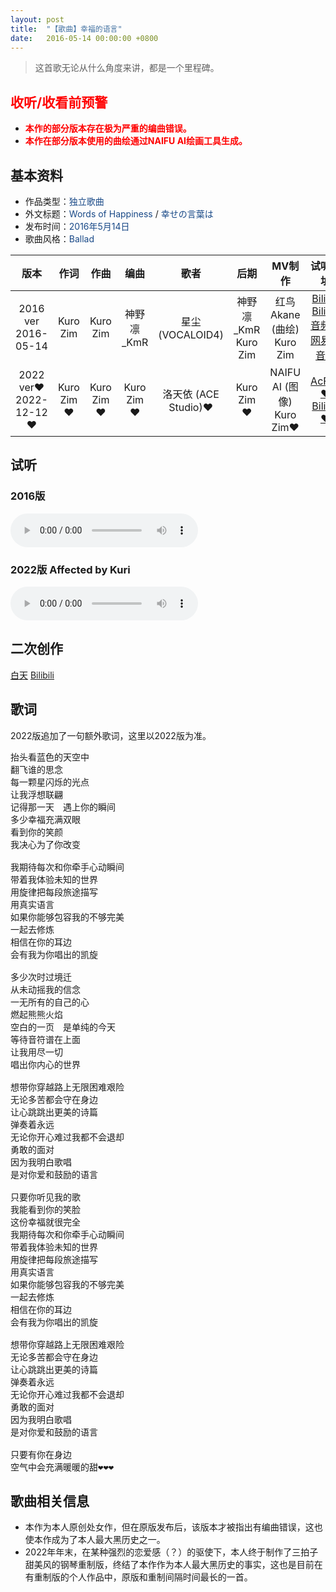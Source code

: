 ```yaml
---
layout: post
title:  "【歌曲】幸福的语言"
date:   2016-05-14 00:00:00 +0800
---
```


>  这首歌无论从什么角度来讲，都是一个里程碑。

## <font color="#ff0000">收听/收看前预警</font>

* <font color="#ff0000"><b>本作的部分版本存在极为严重的编曲错误。</b></font>
* <font color="#ff0000"><b>本作在部分版本使用的曲绘通过NAIFU AI绘画工具生成。</b></font>

## 基本资料

* 作品类型：<font color="#194987">独立歌曲</font>
* 外文标题：<font color="#194987">Words of Happiness</font> / <font color="#194987">幸せの言葉は</font>
* 发布时间：<font color="#194987">2016年5月14日</font>
* 歌曲风格：<font color="#194987">Ballad</font>

| 版本 | 作词 | 作曲 | 编曲 | 歌者 | 后期 | MV制作 | 试听地址 |
| :--: | :--: | :--: | :--: | :--: | :--: | :--: | :--: | 
| 2016 ver<br>2016-05-14 | Kuro Zim | Kuro Zim | 神野凛_KmR | 星尘 (VOCALOID4) | 神野凛_KmR<br>Kuro Zim | 红鸟Akane (曲绘)<br>Kuro Zim | [Bilibili](https://www.bilibili.com/video/BV1ss411B7EM)<br>[Bilibili音频区](https://www.bilibili.com/audio/au37678?type=3)<br>[网易云音乐](https://music.163.com/song?id=478112876) |
| 2022 ver❤<br>2022-12-12❤ | Kuro Zim❤ | Kuro Zim❤ | Kuro Zim❤ | 洛天依 (ACE Studio)❤ | Kuro Zim❤ | NAIFU AI (图像)<br>Kuro Zim❤ | [AcFun❤](https://www.acfun.cn/v/ac40124088)<br>[Bilibili❤](https://www.bilibili.com/video/BV1N24y1X7kz/) |

## 试听

### 2016版

<audio controls>
	<source src="/assets/audio/song01.mp3" type="audio/mp3">
</audio>

### 2022版 Affected by Kuri

<audio controls>
	<source src="/assets/audio/song01_affectedbykuri.mp3" type="audio/mp3">
</audio>

## 二次创作
[白天](https://space.bilibili.com/3730646)
[Bilibili](https://www.bilibili.com/video/BV1Nx411v7Zy)

## 歌词

2022版追加了一句额外歌词，这里以2022版为准。

<pre>
抬头看蓝色的天空中
翻飞谁的思念
每一颗星闪烁的光点
让我浮想联翩
记得那一天　遇上你的瞬间
多少幸福充满双眼
看到你的笑颜
我决心为了你改变

我期待每次和你牵手心动瞬间
带着我体验未知的世界
用旋律把每段旅途描写
用真实语言
如果你能够包容我的不够完美
一起去修炼
相信在你的耳边
会有我为你唱出的凯旋

多少次时过境迁
从未动摇我的信念
一无所有的自己的心
燃起熊熊火焰
空白的一页　是单纯的今天
等待音符谱在上面
让我用尽一切
唱出你内心的世界

想带你穿越路上无限困难艰险
无论多苦都会守在身边
让心跳跳出更美的诗篇
弹奏着永远
无论你开心难过我都不会退却
勇敢的面对
因为我明白歌唱
是对你爱和鼓励的语言

只要你听见我的歌
我能看到你的笑脸
这份幸福就很完全
我期待每次和你牵手心动瞬间
带着我体验未知的世界
用旋律把每段旅途描写
用真实语言
如果你能够包容我的不够完美
一起去修炼
相信在你的耳边
会有我为你唱出的凯旋

想带你穿越路上无限困难艰险
无论多苦都会守在身边
让心跳跳出更美的诗篇
弹奏着永远
无论你开心难过我都不会退却
勇敢的面对
因为我明白歌唱
是对你爱和鼓励的语言

只要有你在身边
空气中会充满暖暖的甜❤❤❤
</pre>

## 歌曲相关信息

* 本作为本人原创处女作，但在原版发布后，该版本才被指出有编曲错误，这也使本作成为了本人最大黑历史之一。
* 2022年年末，在某种强烈的恋爱感（？）的驱使下，本人终于制作了三拍子甜美风的钢琴重制版，终结了本作作为本人最大黑历史的事实，这也是目前在有重制版的个人作品中，原版和重制间隔时间最长的一首。
